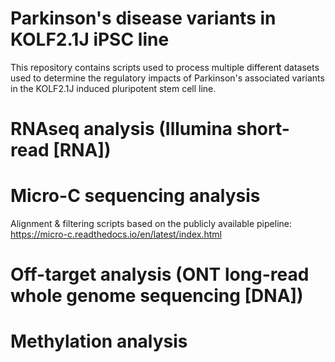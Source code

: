 # Parkinson's disease variants in KOLF2.1J iPSC line

This repository contains scripts used to process multiple different datasets used to determine the regulatory impacts of Parkinson's associated variants in the KOLF2.1J induced pluripotent stem cell line.

# RNAseq analysis (Illumina short-read [RNA])

# Micro-C sequencing analysis

Alignment & filtering scripts based on the publicly available pipeline: https://micro-c.readthedocs.io/en/latest/index.html

# Off-target analysis (ONT long-read whole genome sequencing [DNA])

# Methylation analysis

